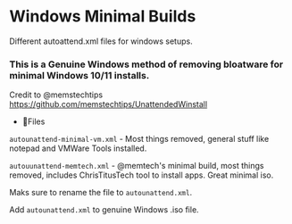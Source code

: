 # Windows Minimal Builds
Different autoattend.xml files for windows setups.

### This is a Genuine Windows method of removing bloatware for minimal Windows 10/11 installs.

Credit to @memstechtips https://github.com/memstechtips/UnattendedWinstall  

- 📂Files  

`autounattend-minimal-vm.xml` - Most things removed, general stuff like notepad and VMWare Tools installed.  

`autouunattend-memtech.xml` - @memtech's minimal build, most things removed, includes ChrisTitusTech tool to install apps. Great minimal iso.  


Maks sure to rename the file to `autounattend.xml`.

Add  `autounattend.xml` to genuine Windows .iso file.
